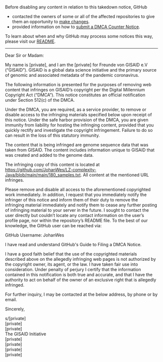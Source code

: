 Before disabling any content in relation to this takedown notice, GitHub
- contacted the owners of some or all of the affected repositories to give them an opportunity to [make changes](https://docs.github.com/en/github/site-policy/dmca-takedown-policy#a-how-does-this-actually-work).
- provided information on how to [submit a DMCA Counter Notice](https://docs.github.com/en/articles/guide-to-submitting-a-dmca-counter-notice).

To learn about when and why GitHub may process some notices this way, please visit our [README](https://github.com/github/dmca/blob/master/README.md#anatomy-of-a-takedown-notice).

---

Dear Sir or Madam:

My name is [private], and I am the [private] for Freunde von GISAID e.V (“GISAID”). GISAID is a global data science initiative and the primary source of genomic and associated metadata of the pandemic coronavirus.

The following information is presented for the purposes of removing web content that infringes on GISAID’s copyright per the Digital Millennium Copyright Act (“DMCA”).  This notice constitutes an official notification under Section 512(c) of the DMCA. 

Under the DMCA, you are required, as a service provider, to remove or disable access to the infringing materials specified below upon receipt of this notice.  Under the safe harbor provision of the DMCA, you are given immunity from liability for hosting the infringing content, provided that you quickly rectify and investigate the copyright infringement.  Failure to do so can result in the loss of this statutory immunity.

The content that is being infringed are genome sequence data that was taken from GISAID. The content includes information unique to GISAID that was created and added to the genome data.

The infringing copy of this content is located at https://github.com/JohanWes/LZ-complexity-Java/blob/main/main/180_samples.txt. All content at the mentioned URL infringes.

Please remove and disable all access to the aforementioned copyrighted work immediately.  In addition, I request that you immediately notify the infringer of this notice and inform them of their duty to remove the infringing material immediately and notify them to cease any further posting of infringing material to your server in the future. I sought to contact the user directly but couldn’t locate any contact information on the user’s profile page, nor within the repository’s README file. To the best of our knowledge, the GitHub user can be reached via:

GitHub Username:      JohanWes

I have read and understand GitHub's Guide to Filing a DMCA Notice.

I have a good faith belief that the use of the copyrighted materials described above on the allegedly infringing web pages is not authorized by the copyright owner, its agent, or the law. I have taken fair use into consideration. Under penalty of perjury I certify that the information contained in this notification is both true and accurate, and that I have the authority to act on behalf of the owner of an exclusive right that is allegedly infringed.

For further inquiry, I may be contacted at the below address, by phone or by email.

Sincerely,

s/[private]  
[private]  
[private]  
The GISAID Initiative  
[private]  
[private]  
[private]  
[private]  
